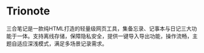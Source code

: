 # Trionote
三合笔记是一款纯HTML打造的轻量级网页工具，集备忘录、记事本与日记三大功能于一体。支持离线存储，保障隐私安全，提供一键导入导出功能，操作流畅，主题自适应深浅模式，满足多场景记录需求。
